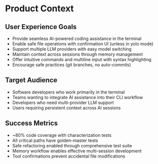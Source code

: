 # Product Context

## User Experience Goals
- Provide seamless AI-powered coding assistance in the terminal
- Enable safe file operations with confirmation UI (unless in yolo mode)
- Support multiple LLM providers with easy model switching
- Maintain context across sessions through memory management
- Offer intuitive commands and multiline input with syntax highlighting
- Encourage safe practices (git branches, no auto-commits)

## Target Audience
- Software developers who work primarily in the terminal
- Teams wanting to integrate AI assistance into their CLI workflow
- Developers who need multi-provider LLM support
- Users requiring persistent context across AI sessions

## Success Metrics
- ~80% code coverage with characterization tests
- All critical paths have golden-master tests
- Safe refactoring enabled through comprehensive test suite
- Memory workflow enables effective multi-session development
- Tool confirmations prevent accidental file modifications
